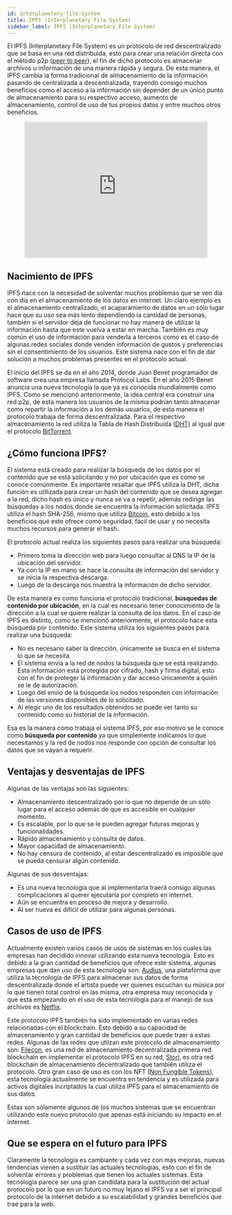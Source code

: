 ```yaml
---
id: interplanetary-file-system
title: IPFS (Interplanetary File System)
sidebar_label: IPFS (Interplanetary File System)
---
```


El IPFS (Interplanetary File System) es un protocolo de red descentralizado que se basa en una red distribuida, esto para crear una relación directa con el método p2p ([peer to peer](https://es.wikipedia.org/wiki/Peer-to-peer)), el fin de dicho protocolo es almacenar archivos u información de una manera rápida y segura. De esta manera, el IPFS cambia la forma tradicional de almacenamiento de la información pasando de centralizada a descentralizada, trayendo consigo muchos beneficios como el acceso a la información sin depender de un único punto de almacenamiento para su respectivo acceso, aumento de almacenamiento, control de uso de tus propios datos y entre muchos otros beneficios.

<figure 
  class="video_container">
  <iframe
   width="100%" height="315" src="https://www.youtube.com/embed/5Uj6uR3fp-U" frameborder="0" allowfullscreen="true">
  </iframe>
</figure>

## Nacimiento de IPFS

IPFS nace con la necesidad de solventar muchos problemas que se ven día con día en el almacenamiento de los datos en internet. Un claro ejemplo es el almacenamiento centralizado, el acaparamiento de datos en un sólo lugar hace que su uso sea más lento dependiendo la cantidad de personas, también si el servidor deja de funcionar no hay manera de utilizar la información hasta que este vuelva a estar en marcha. También es muy común el uso de información para venderla a terceros como es el caso de algunas redes sociales donde venden información de gustos y preferencias sin el consentimiento de los usuarios. Este sistema nace con el fin de dar solución a muchos problemas presentes en el protocolo actual.

El inicio del IPFS se da en el año 2014, donde Juan Benet programador de software crea una empresa llamada Protocol Labs. En el año 2015 Benet anuncia una nueva tecnología la que ya es conocida mundialmente como IPFS. Como se mencionó anteriormente, la idea central era construir una red p2p, de esta manera los usuarios de la misma podrían tanto almacenar como repartir la información a los demás usuarios, de esta manera el protocolo trabaja de forma descentralizada. Para el respectivo almacenamiento la red utiliza la Tabla de Hash Distribuida ([DHT](https://es.wikipedia.org/wiki/Tabla_de_hash_distribuida)) al igual que el protocolo [BitTorrent](https://es.wikipedia.org/wiki/BitTorrent).

## ¿Cómo funciona IPFS?
El sistema está creado para realizar la búsqueda de los datos por el contenido que se está solicitando y no por ubicación que es como se conoce comúnmente. Es importante resaltar que IPFS utiliza la DHT, dicha función es utilizada para crear un hash del contenido que se desea agregar a la red, dicho hash es único y nunca se va a repetir, además redirige las búsquedas a los nodos donde se encuentra la información solicitada. IPFS utiliza el hash SHA-256, mismo que utiliza [Bitcoin](https://www.newscientist.com/definition/bitcoin/), esto debido a los beneficios que este ofrece como seguridad, fácil de usar y no necesita muchos recursos para generar el hash.


El protocolo actual realiza los siguientes pasos para realizar una búsqueda:

- Primero toma la dirección web para luego consultar al DNS la IP de la ubicación del servidor.
- Ya con la IP en mano se hace la consulta de información del servidor y se inicia la respectiva descarga.
- Luego de la descarga nos muestra la información de dicho servidor.

De esta manera es como funciona el protocolo tradicional, **búsquedas de contenido por ubicación**, en la cual es necesario tener conocimiento de la dirección a la cual se quiere realizar la consulta de los datos. En el caso de IPFS es distinto, como se mencionó anteriormente, el protocolo hace esta búsqueda por contenido. Este sistema utiliza los siguientes pasos para realizar una búsqueda:

- No es necesario saber la dirección, únicamente se busca en el sistema lo	que se necesita.
- El sistema envía a la red de nodos la búsqueda que se está realizando. Esta información está protegida por cifrado, hash y firma digital, esto con el fin de proteger la información y dar acceso únicamente a quién se le de autorización.
- Luego del envío de la búsqueda los nodos responden con información de las versiones disponibles de lo solicitado.
- Al elegir uno de los resultados obtenidos se puede ver tanto su contenido como su historial de la información.

Esa es la manera como trabaja el sistema IPFS, por eso motivo se le conoce como **búsqueda por contenido** ya que simplemente indicamos lo que necesitamos y la red de nodos nos responde con opción de consultar los datos que se vayan a requerir.

## Ventajas y desventajas de IPFS

Algunas de las ventajas son las siguientes:

- Almacenamiento descentralizado por lo que no depende de un sólo lugar para el acceso además de que es accesible en cualquier momento.
- Es escalable, por lo que se le pueden agregar futuras mejoras y funcionalidades.
- Rápido almacenamiento y consulta de datos.
- Mayor capacidad de almacenamiento.
- No hay censura de contenido, al estar descentralizado es imposible que se pueda censurar algún contenido.

Algunas de sus desventajas:
- Es una nueva tecnología que al implementarla traerá consigo algunas complicaciones al querer ejecutarla por completo en internet.
- Aún se encuentra en proceso de mejora y desarrollo.
- Al ser nueva es difícil de utilizar para algunas personas.

## Casos de uso de IPFS

Actualmente existen varios casos de usos de sistemas en los cuales las empresas han decidido innovar utilizando esta nueva tecnología. Esto es debido a la gran cantidad de beneficios que ofrece este sistema, algunas empresas que dan uso de esta tecnología son:    [Audius](https://audius.co/), una plataforma que utiliza la tecnología de IPFS para almacenar sus datos de forma descentralizada donde el artista puede ver quienes escuchan su música por lo que tienen total control en las misma, otra empresa muy reconocida y que está empezando en el uso de esta tecnología para el manejo de sus archivos es [Netflix](https://www.netflix.com/).

Este protocolo IPFS también ha sido implementado en varias redes relacionadas con el blockchain. Esto debido a su capacidad de almacenamiento y gran cantidad de beneficios que puede traer a estas redes. Algunas de las redes que utilzan este protocolo de almacenamiento son: [Filecon](https://filecoin.io/), es una red de almacenamiento decentralizada primera red blockchain en implementar el protocolo IPFS en su red, [Storj](https://www.storj.io/), es otra red blockchain de almacenamiento decentralizado que también utiliza el protocolo. Otro gran caso de uso es con  los NFT ([Non Fungible Tokens](https://guias.eoscostarica.io/docs/aprender-eosio/nfts-en-eosio)), esta tecnología actualmente se encuentra en tendencía y es utilizada para activos digitales incriptados la cual utiliza IPFS para el almacenamiento de sus datos. 

Estas son sólamente algunos de los muchos sistemas que se encuentran utilizando este nuevo protocolo que apenas está iniciando su impacto en el internet.

## Que se espera en el futuro para IPFS
Claramente la tecnología es cambiante y cada vez con más mejoras, nuevas tendencias vienen a sustituir las actuales tecnologías, esto con el fin de solventar errores y problemas que tienen los actuales sistemas. Esta tecnología parece ser una gran candidata para la sustitución del actual protocolo por lo que en un futuro no muy lejano el IPFS va a ser el principal protocolo de la internet debido a su escalabilidad y grandes beneficios que trae para la web.